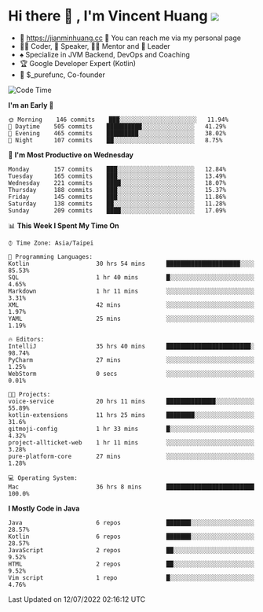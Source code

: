 # Hi there 👋 , I'm Vincent Huang ![](https://komarev.com/ghpvc/?username=Jian-Min-Huang)
- 💎 https://jianminhuang.cc 🙋 You can reach me via my personal page
- 👨‍💻 Coder, 🎤 Speaker, 👨‍🏫 Mentor and 🚀 Leader
- ♠️ Specialize in JVM Backend, DevOps and Coaching
- 🏆 Google Developer Expert (Kotlin)
- 💼 $_purefunc, Co-founder

<!--START_SECTION:waka-->
![Code Time](http://img.shields.io/badge/Code%20Time-0%20secs-blue)

**I'm an Early 🐤** 

```text
🌞 Morning    146 commits    ███░░░░░░░░░░░░░░░░░░░░░░   11.94% 
🌆 Daytime    505 commits    ██████████░░░░░░░░░░░░░░░   41.29% 
🌃 Evening    465 commits    █████████░░░░░░░░░░░░░░░░   38.02% 
🌙 Night      107 commits    ██░░░░░░░░░░░░░░░░░░░░░░░   8.75%

```
📅 **I'm Most Productive on Wednesday** 

```text
Monday       157 commits    ███░░░░░░░░░░░░░░░░░░░░░░   12.84% 
Tuesday      165 commits    ███░░░░░░░░░░░░░░░░░░░░░░   13.49% 
Wednesday    221 commits    ████░░░░░░░░░░░░░░░░░░░░░   18.07% 
Thursday     188 commits    ███░░░░░░░░░░░░░░░░░░░░░░   15.37% 
Friday       145 commits    ███░░░░░░░░░░░░░░░░░░░░░░   11.86% 
Saturday     138 commits    ██░░░░░░░░░░░░░░░░░░░░░░░   11.28% 
Sunday       209 commits    ████░░░░░░░░░░░░░░░░░░░░░   17.09%

```


📊 **This Week I Spent My Time On** 

```text
⌚︎ Time Zone: Asia/Taipei

💬 Programming Languages: 
Kotlin                   30 hrs 54 mins      █████████████████████░░░░   85.53% 
SQL                      1 hr 40 mins        █░░░░░░░░░░░░░░░░░░░░░░░░   4.65% 
Markdown                 1 hr 11 mins        ░░░░░░░░░░░░░░░░░░░░░░░░░   3.31% 
XML                      42 mins             ░░░░░░░░░░░░░░░░░░░░░░░░░   1.97% 
YAML                     25 mins             ░░░░░░░░░░░░░░░░░░░░░░░░░   1.19%

🔥 Editors: 
IntelliJ                 35 hrs 40 mins      ████████████████████████░   98.74% 
PyCharm                  27 mins             ░░░░░░░░░░░░░░░░░░░░░░░░░   1.25% 
WebStorm                 0 secs              ░░░░░░░░░░░░░░░░░░░░░░░░░   0.01%

🐱‍💻 Projects: 
voice-service            20 hrs 11 mins      ██████████████░░░░░░░░░░░   55.89% 
kotlin-extensions        11 hrs 25 mins      ████████░░░░░░░░░░░░░░░░░   31.6% 
gitmoji-config           1 hr 33 mins        █░░░░░░░░░░░░░░░░░░░░░░░░   4.32% 
project-allticket-web    1 hr 11 mins        ░░░░░░░░░░░░░░░░░░░░░░░░░   3.28% 
pure-platform-core       27 mins             ░░░░░░░░░░░░░░░░░░░░░░░░░   1.28%

💻 Operating System: 
Mac                      36 hrs 8 mins       █████████████████████████   100.0%

```

**I Mostly Code in Java** 

```text
Java                     6 repos             ███████░░░░░░░░░░░░░░░░░░   28.57% 
Kotlin                   6 repos             ███████░░░░░░░░░░░░░░░░░░   28.57% 
JavaScript               2 repos             ██░░░░░░░░░░░░░░░░░░░░░░░   9.52% 
HTML                     2 repos             ██░░░░░░░░░░░░░░░░░░░░░░░   9.52% 
Vim script               1 repo              █░░░░░░░░░░░░░░░░░░░░░░░░   4.76%

```



 Last Updated on 12/07/2022 02:16:12 UTC
<!--END_SECTION:waka-->
